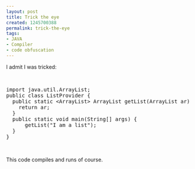 ```yaml
---
layout: post
title: Trick the eye
created: 1245700388
permalink: trick-the-eye
tags:
- JAVA
- Compiler
- code obfuscation
---
```

<p>I admit I was tricked:</p>
<p>&nbsp;</p>
<p><pre class="brush: java;">
import java.util.ArrayList;
public class ListProvider {
&nbsp; public static &lt;ArrayList&gt; ArrayList getList(ArrayList ar) {
&nbsp;&nbsp;&nbsp; return ar;
&nbsp; }
&nbsp; public static void main(String[] args) {
&nbsp;&nbsp;&nbsp;&nbsp;&nbsp; getList(&quot;I am a list&quot;);
&nbsp; }
}
</pre><br />
</collection></p>
<p>This code compiles and runs of course.</p>

